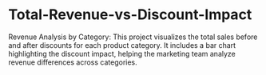 # Total-Revenue-vs-Discount-Impact
Revenue Analysis by Category: This project visualizes the total sales before and after discounts for each product category. It includes a bar chart highlighting the discount impact, helping the marketing team analyze revenue differences across categories.
